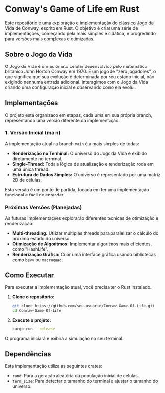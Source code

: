 # Conway's Game of Life em Rust

Este repositório é uma exploração e implementação do clássico Jogo da Vida de Conway, escrito em Rust. O objetivo é criar uma série de implementações, começando pela mais simples e didática, e progredindo para versões mais complexas e otimizadas.

## Sobre o Jogo da Vida

O Jogo da Vida é um autômato celular desenvolvido pelo matemático britânico John Horton Conway em 1970. É um jogo de "zero jogadores", o que significa que sua evolução é determinada por seu estado inicial, não exigindo nenhuma entrada adicional. Interagimos com o Jogo da Vida criando uma configuração inicial e observando como ela evolui.

## Implementações

O projeto está organizado em etapas, cada uma em sua própria branch, representando uma versão diferente da implementação.

### 1. Versão Inicial (main)

A implementação atual na branch `main` é a mais simples de todas:

- **Renderização no Terminal:** O universo do Jogo da Vida é exibido diretamente no terminal.
- **Single-Thread:** Toda a lógica de atualização e renderização roda em uma única thread.
- **Estrutura de Dados Simples:** O universo é representado por uma matriz 2D de células.

Esta versão é um ponto de partida, focada em ter uma implementação funcional e fácil de entender.

### Próximas Versões (Planejadas)

As futuras implementações explorarão diferentes técnicas de otimização e renderização:

- **Multi-threading:** Utilizar múltiplas threads para paralelizar o cálculo do próximo estado do universo.
- **Otimização de Algoritmos:** Implementar algoritmos mais eficientes, como "HashLife".
- **Renderização Gráfica:** Criar uma interface gráfica usando bibliotecas como `bevy` ou `macroquad`.

## Como Executar

Para executar a implementação atual, você precisa ter o Rust instalado.

1.  **Clone o repositório:**

    ```bash
    git clone https://github.com/seu-usuario/Conraw-Game-Of-Life.git
    cd Conraw-Game-Of-Life
    ```

2.  **Execute o projeto:**
    ```bash
    cargo run --release
    ```

O programa iniciará e exibirá a simulação no seu terminal.

## Dependências

Esta implementação utiliza as seguintes crates:

- `rand`: Para a geração aleatória da população inicial de células.
- `term_size`: Para detectar o tamanho do terminal e ajustar o tamanho do universo.
